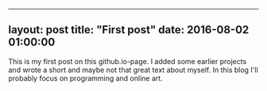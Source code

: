 
---
layout: post
title:  "First post"
date:   2016-08-02 01:00:00
---------------------------

This is my first post on this github.io-page. I added some earlier projects and wrote a short and maybe not that great text about myself. In this blog I'll probably focus on programming and online art.
